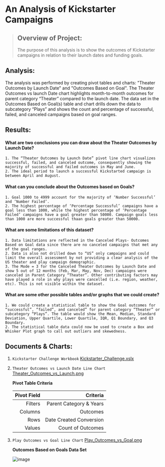 # An Analysis of Kickstarter Campaigns

> ## Overview of Project:
> The purpose of this analysis is to show the outcomes of Kickstarter campaigns in relation to their launch dates and funding goals.

## Analysis:

The analysis was performed by creating pivot tables and charts: "Theater Outcomes by Launch Date" and "Outcomes Based on Goal". The Theater Outcomes vs launch Date chart highlights month-to-month outcomes for parent category “Theater” compared to the launch date. The data set in the Outcomes Based on Goal(s) table and chart drills down the data to subcategory “Plays” and shows the count and percentage of successful, failed, and canceled campaigns based on goal ranges.

## Results:

#### What are two conclusions you can draw about the Theater Outcomes by Launch Date?
    1. The “Theater Outcomes by Launch Date” pivot line chart visualizes successful, failed, and canceled outcome, consequently showing the majority of successful and failed outcomes in May and June.
    2. The ideal period to launch a successful Kickstarted campaign is between April and August.
    

#### What can you conclude about the Outcomes based on Goals?
    1. Goal 1000 to 4999 account for the majority of ‘Number Successful’ and ‘Number Failed’.
    2. The highest percentage of ‘Percentage Successful’ campaigns have a goal less than 1000, while the highest percentage of ‘Percentage Failed’ campaigns have a goal greater than 50000. Campaign goals less than 1000 are more successful thaan goals greater than 50000.

#### What are some limitations of this dataset?
    1. Data limitations are reflected in the Canceled Plays- Outcomes Based on Goal data since there are no canceled campaigns that met any of the goal ranges. 
    2. Data is also not drilled down to “US” only campaigns and could limit the overall assessment by not providing a clear analysis of the US theater and play campaign demographic.
    3. The Mode = 3 for the Canceled Theater Outcomes by Launch Date and show 5 out of 12 months (Feb, Mar, May, Nov, Dec) campaigns were canceled in Parent Category “Theater”. Other contributing factors may have played a role in why plays were cancelled (i.e. region, weather, etc). This is not visible within the dataset.

#### What are some other possible tables and/or graphs that we could create?
    1. We could create a statistical table to show the Goal outcomes for “successful”, “failed”, and canceled” for parent category “Theater” or subcategory “Plays”. The table would show the Mean, Median, Standard Deviation, Upper Quartile, Lower Quartile, IQR, Q1 Boundary, and Q3 Boundary.
    2. The statistical table data could now be used to create a Box and Whisker Plot graph to call out outliers and skewedness.

## Documents & Charts:

1. `Kickstarter Challenge Workbook` 
    [Kickstarter_Challenge.xslx](https://github.com/MStewart0218/Kickstarter-Analysis/files/7786949/Kickstarter_Challenge.xlsx)
 
2. `Theater Outcomes vs Launch Date Line Chart`
    [Theater_Outcomes_vs_Launch.png](https://user-images.githubusercontent.com/95396477/147617173-832dbcfe-127a-4fed-a63c-d9a4f0a3a4c8.png)
    
    **Pivot Table Criteria**
    
    | Pivot Field | Criteria|
    | ------:| -----------:|
    | Filters | Parent Category & Years
    | Columns | Outcomes |
    | Rows| Date Created Conversion|
    | Values| Count of Outcomes|

3. `Play Outcomes vs Goal Line Chart` 
    [Play_Outcomes_vs_Goal.png](https://user-images.githubusercontent.com/95396477/147617018-8f99a447-4b82-49ef-8ed4-74864431ec5b.png)
    
    **Outcomes Based on Goals Data Set**
    
    ![image](https://user-images.githubusercontent.com/95396477/147625927-4172ba27-63b5-4811-ad37-cbe8de524099.png)
